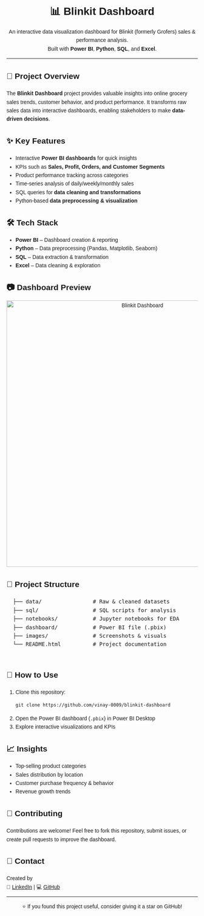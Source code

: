 <!DOCTYPE html>
<html lang="en">
<head>
  <meta charset="UTF-8">
  <title>Blinkit Dashboard - README</title>
</head>
<body style="font-family: Arial, sans-serif; line-height:1.6; margin:20px;">

  <h1 align="center">📊 Blinkit Dashboard</h1>
  <p align="center">
    An interactive data visualization dashboard for Blinkit (formerly Grofers) sales & performance analysis.<br>
    Built with <b>Power BI</b>, <b>Python</b>, <b>SQL</b>, and <b>Excel</b>.
  </p>

  <hr>

  <h2>📌 Project Overview</h2>
  <p>
    The <b>Blinkit Dashboard</b> project provides valuable insights into online grocery sales trends, customer behavior, 
    and product performance. It transforms raw sales data into interactive dashboards, enabling 
    stakeholders to make <b>data-driven decisions</b>.
  </p>

  <h2>✨ Key Features</h2>
  <ul>
    <li>Interactive <b>Power BI dashboards</b> for quick insights</li>
    <li>KPIs such as <b>Sales, Profit, Orders, and Customer Segments</b></li>
    <li>Product performance tracking across categories</li>
    <li>Time-series analysis of daily/weekly/monthly sales</li>
    <li>SQL queries for <b>data cleaning and transformations</b></li>
    <li>Python-based <b>data preprocessing & visualization</b></li>
  </ul>

  <h2>🛠️ Tech Stack</h2>
  <ul>
    <li><b>Power BI</b> – Dashboard creation & reporting</li>
    <li><b>Python</b> – Data preprocessing (Pandas, Matplotlib, Seaborn)</li>
    <li><b>SQL</b> – Data extraction & transformation</li>
    <li><b>Excel</b> – Data cleaning & exploration</li>
  </ul>

  <h2>📷 Dashboard Preview</h2>
  <p align="center">
    <img src="your-dashboard-screenshot.png" alt="Blinkit Dashboard" width="700">
  </p>

  <h2>📂 Project Structure</h2>
  <pre>
  ├── data/                # Raw & cleaned datasets
  ├── sql/                 # SQL scripts for analysis
  ├── notebooks/           # Jupyter notebooks for EDA
  ├── dashboard/           # Power BI file (.pbix)
  ├── images/              # Screenshots & visuals
  └── README.html          # Project documentation
  </pre>

  <h2>🚀 How to Use</h2>
  <ol>
    <li>Clone this repository:</li>
    <pre><code>git clone https://github.com/vinay-0009/blinkit-dashboard</code></pre>
    <li>Open the Power BI dashboard (<code>.pbix</code>) in Power BI Desktop</li>
    <li>Explore interactive visualizations and KPIs</li>
  </ol>

  <h2>📈 Insights</h2>
  <ul>
    <li>Top-selling product categories</li>
    <li>Sales distribution by location</li>
    <li>Customer purchase frequency & behavior</li>
    <li>Revenue growth trends</li>
  </ul>

  <h2>🤝 Contributing</h2>
  <p>
    Contributions are welcome! Feel free to fork this repository, submit issues, or create pull requests 
    to improve the dashboard.
  </p>

  <h2>📧 Contact</h2>
  <p>
    Created by <b></b> <br>
    🔗 <a href="https://www.linkedin.com/in/vinay-parashar-955975300/" target="_blank">LinkedIn</a> | 
    💻 <a href="https://github.com/vinay-0009/blinkit-dashboard" target="_blank">GitHub</a>
  </p>

  <hr>
  <p align="center">⭐ If you found this project useful, consider giving it a star on GitHub!</p>

</body>
</html>
